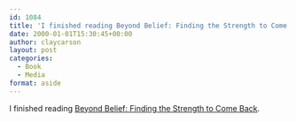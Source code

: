 ```yaml
---
id: 1084
title: 'I finished reading Beyond Belief: Finding the Strength to Come Back'
date: 2000-01-01T15:30:45+00:00
author: claycarson
layout: post
categories: 
  - Book
  - Media
format: aside
---
```

I finished reading [Beyond Belief: Finding the Strength to Come Back](http://amazon.com/exec/obidos/ASIN/1599951606/claycarson0c-20).<!--more-->